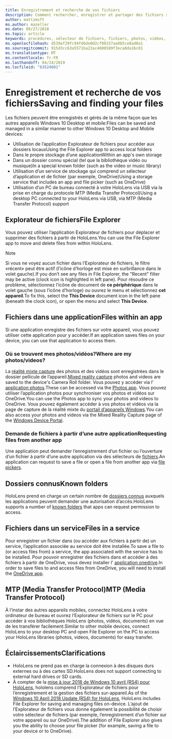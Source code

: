 ```yaml
---
title: Enregistrement et recherche de vos fichiers
description: Comment rechercher, enregistrer et partager des fichiers sur HoloLens.
author: mattzmsft
ms.author: mazeller
ms.date: 09/27/2018
ms.topic: article
keywords: procédures, sélecteur de fichiers, fichiers, photos, vidéos, images, OneDrive, stockage, Explorateur de fichiers
ms.openlocfilehash: d539af29fc94fdbde0d2cf08157ae8b5ce8ad0a1
ms.sourcegitcommit: 915d3cc63a5571ba22ac4608589f3eca8da1bc81
ms.translationtype: MT
ms.contentlocale: fr-FR
ms.lasthandoff: 04/24/2019
ms.locfileid: "63524601"
---
```

# <a name="saving-and-finding-your-files"></a><span data-ttu-id="87fe8-104">Enregistrement et recherche de vos fichiers</span><span class="sxs-lookup"><span data-stu-id="87fe8-104">Saving and finding your files</span></span>

<span data-ttu-id="87fe8-105">Les fichiers peuvent être enregistrés et gérés de la même façon que les autres appareils Windows 10 Desktop et mobile:</span><span class="sxs-lookup"><span data-stu-id="87fe8-105">Files can be saved and managed in a similar manner to other Windows 10 Desktop and Mobile devices:</span></span>
* <span data-ttu-id="87fe8-106">Utilisation de l’application Explorateur de fichiers pour accéder aux dossiers locaux</span><span class="sxs-lookup"><span data-stu-id="87fe8-106">Using the File Explorer app to access local folders</span></span>
* <span data-ttu-id="87fe8-107">Dans le propre stockage d’une application</span><span class="sxs-lookup"><span data-stu-id="87fe8-107">Within an app's own storage</span></span>
* <span data-ttu-id="87fe8-108">Dans un dossier connu spécial (tel que la bibliothèque vidéo ou musique)</span><span class="sxs-lookup"><span data-stu-id="87fe8-108">In a special known folder (such as the video or music library)</span></span>
* <span data-ttu-id="87fe8-109">Utilisation d’un service de stockage qui comprend un sélecteur d’application et de fichier (par exemple, OneDrive)</span><span class="sxs-lookup"><span data-stu-id="87fe8-109">Using a storage service that includes an app and file picker (such as OneDrive)</span></span>
* <span data-ttu-id="87fe8-110">Utilisation d’un PC de bureau connecté à votre HoloLens via USB via la prise en charge du protocole MTP (Media Transfer Protocol)</span><span class="sxs-lookup"><span data-stu-id="87fe8-110">Using a desktop PC connected to your HoloLens via USB, via MTP (Media Transfer Protocol) support</span></span>

## <a name="file-explorer"></a><span data-ttu-id="87fe8-111">Explorateur de fichiers</span><span class="sxs-lookup"><span data-stu-id="87fe8-111">File Explorer</span></span>

<span data-ttu-id="87fe8-112">Vous pouvez utiliser l’application Explorateur de fichiers pour déplacer et supprimer des fichiers à partir de HoloLens.</span><span class="sxs-lookup"><span data-stu-id="87fe8-112">You can use the File Explorer app to move and delete files from within HoloLens.</span></span>

>[!NOTE]
><span data-ttu-id="87fe8-113">Si vous ne voyez aucun fichier dans l’Explorateur de fichiers, le filtre «récent» peut être actif (l’icône d’horloge est mise en surbrillance dans le volet gauche).</span><span class="sxs-lookup"><span data-stu-id="87fe8-113">If you don’t see any files in File Explorer, the "Recent" filter may be active (clock icon is highlighted in left pane).</span></span> <span data-ttu-id="87fe8-114">Pour résoudre ce problème, sélectionnez l’icône de document de **ce périphérique** dans le volet gauche (sous l’icône d’horloge) ou ouvrez le menu et sélectionnez **cet appareil**.</span><span class="sxs-lookup"><span data-stu-id="87fe8-114">To fix this, select the **This Device** document icon in the left pane (beneath the clock icon), or open the menu and select **This Device**.</span></span>

## <a name="files-within-an-app"></a><span data-ttu-id="87fe8-115">Fichiers dans une application</span><span class="sxs-lookup"><span data-stu-id="87fe8-115">Files within an app</span></span>

<span data-ttu-id="87fe8-116">Si une application enregistre des fichiers sur votre appareil, vous pouvez utiliser cette application pour y accéder.</span><span class="sxs-lookup"><span data-stu-id="87fe8-116">If an application saves files on your device, you can use that application to access them.</span></span>

### <a name="where-are-my-photosvideos"></a><span data-ttu-id="87fe8-117">Où se trouvent mes photos/vidéos?</span><span class="sxs-lookup"><span data-stu-id="87fe8-117">Where are my photos/videos?</span></span>

<span data-ttu-id="87fe8-118">La [réalité mixte capture](mixed-reality-capture.md) des photos et des vidéos sont enregistrées dans le dossier pellicule de l’appareil.</span><span class="sxs-lookup"><span data-stu-id="87fe8-118">[Mixed reality capture](mixed-reality-capture.md) photos and videos are saved to the device's Camera Roll folder.</span></span> <span data-ttu-id="87fe8-119">Vous pouvez y accéder via l' [application photos](see-your-photos.md#photos-app).</span><span class="sxs-lookup"><span data-stu-id="87fe8-119">These can be accessed via the [Photos app](see-your-photos.md#photos-app).</span></span> <span data-ttu-id="87fe8-120">Vous pouvez utiliser l’application photos pour synchroniser vos photos et vidéos sur OneDrive.</span><span class="sxs-lookup"><span data-stu-id="87fe8-120">You can use the Photos app to sync your photos and videos to OneDrive.</span></span> <span data-ttu-id="87fe8-121">Vous pouvez également accéder à vos photos et vidéos via la page de capture de la réalité mixte du [portail d’appareils Windows](using-the-windows-device-portal.md#mixed-reality-capture).</span><span class="sxs-lookup"><span data-stu-id="87fe8-121">You can also access your photos and videos via the Mixed Reality Capture page of the [Windows Device Portal](using-the-windows-device-portal.md#mixed-reality-capture).</span></span>

### <a name="requesting-files-from-another-app"></a><span data-ttu-id="87fe8-122">Demande de fichiers à partir d’une autre application</span><span class="sxs-lookup"><span data-stu-id="87fe8-122">Requesting files from another app</span></span>

<span data-ttu-id="87fe8-123">Une application peut demander l’enregistrement d’un fichier ou l’ouverture d’un fichier à partir d’une autre application via des sélecteurs de [fichiers](app-model.md#file-pickers).</span><span class="sxs-lookup"><span data-stu-id="87fe8-123">An application can request to save a file or open a file from another app via [file pickers](app-model.md#file-pickers).</span></span>

## <a name="known-folders"></a><span data-ttu-id="87fe8-124">Dossiers connus</span><span class="sxs-lookup"><span data-stu-id="87fe8-124">Known folders</span></span>

<span data-ttu-id="87fe8-125">HoloLens prend en charge un certain nombre de [dossiers connus](app-model.md#known-folders) auxquels les applications peuvent demander une autorisation d’accès.</span><span class="sxs-lookup"><span data-stu-id="87fe8-125">HoloLens supports a number of [known folders](app-model.md#known-folders) that apps can request permission to access.</span></span>

## <a name="files-in-a-service"></a><span data-ttu-id="87fe8-126">Fichiers dans un service</span><span class="sxs-lookup"><span data-stu-id="87fe8-126">Files in a service</span></span>

<span data-ttu-id="87fe8-127">Pour enregistrer un fichier dans (ou accéder aux fichiers à partir de) un service, l’application associée au service doit être installée.</span><span class="sxs-lookup"><span data-stu-id="87fe8-127">To save a file to (or access files from) a service, the app associated with the service has to be installed.</span></span> <span data-ttu-id="87fe8-128">Pour pouvoir enregistrer des fichiers dans et accéder à des fichiers à partir de OneDrive, vous devez installer l' [application onedrive](https://www.microsoft.com/store/apps/onedrive/9wzdncrfj1p3).</span><span class="sxs-lookup"><span data-stu-id="87fe8-128">In order to save files to and access files from OneDrive, you will need to install the [OneDrive app](https://www.microsoft.com/store/apps/onedrive/9wzdncrfj1p3).</span></span>

## <a name="mtp-media-transfer-protocol"></a><span data-ttu-id="87fe8-129">MTP (Media Transfer Protocol)</span><span class="sxs-lookup"><span data-stu-id="87fe8-129">MTP (Media Transfer Protocol)</span></span>

<span data-ttu-id="87fe8-130">À l’instar des autres appareils mobiles, connectez HoloLens à votre ordinateur de bureau et ouvrez l’Explorateur de fichiers sur le PC pour accéder à vos bibliothèques HoloLens (photos, vidéos, documents) en vue de les transférer facilement.</span><span class="sxs-lookup"><span data-stu-id="87fe8-130">Similar to other mobile devices, connect HoloLens to your desktop PC and open File Explorer on the PC to access your HoloLens libraries (photos, videos, documents) for easy transfer.</span></span>

## <a name="clarifications"></a><span data-ttu-id="87fe8-131">Éclaircissements</span><span class="sxs-lookup"><span data-stu-id="87fe8-131">Clarifications</span></span>

* <span data-ttu-id="87fe8-132">HoloLens ne prend pas en charge la connexion à des disques durs externes ou à des cartes SD.</span><span class="sxs-lookup"><span data-stu-id="87fe8-132">HoloLens does not support connecting to external hard drives or SD cards.</span></span>
* <span data-ttu-id="87fe8-133">À compter de la [mise à jour 2018 de Windows 10 avril (RS4) pour HoloLens](release-notes-april-2018.md), hololens comprend l’Explorateur de fichiers pour l’enregistrement et la gestion des fichiers sur-appareil.</span><span class="sxs-lookup"><span data-stu-id="87fe8-133">As of the [Windows 10 April 2018 Update (RS4) for HoloLens](release-notes-april-2018.md), HoloLens includes File Explorer for saving and managing files on-device.</span></span> <span data-ttu-id="87fe8-134">L’ajout de l’Explorateur de fichiers vous donne également la possibilité de choisir votre sélecteur de fichiers (par exemple, l’enregistrement d’un fichier sur votre appareil ou sur OneDrive).</span><span class="sxs-lookup"><span data-stu-id="87fe8-134">The addition of File Explorer also gives you the ability to choose your file picker (for example, saving a file to your device or to OneDrive).</span></span>
